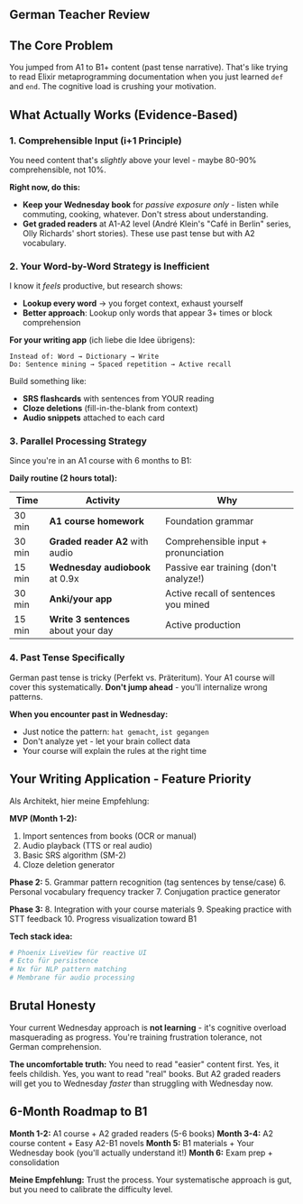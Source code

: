 ## German Teacher Review

## The Core Problem

You jumped from A1 to B1+ content (past tense narrative). That's like trying to read Elixir metaprogramming documentation when you just learned `def` and `end`. The cognitive load is crushing your motivation.

## What Actually Works (Evidence-Based)

### 1. **Comprehensible Input (i+1 Principle)**
You need content that's *slightly* above your level - maybe 80-90% comprehensible, not 10%.

**Right now, do this:**
- **Keep your Wednesday book** for *passive exposure only* - listen while commuting, cooking, whatever. Don't stress about understanding.
- **Get graded readers** at A1-A2 level (André Klein's "Café in Berlin" series, Olly Richards' short stories). These use past tense but with A2 vocabulary.

### 2. **Your Word-by-Word Strategy is Inefficient**

I know it *feels* productive, but research shows:
- **Lookup every word** → you forget context, exhaust yourself
- **Better approach**: Lookup only words that appear 3+ times or block comprehension

**For your writing app** (ich liebe die Idee übrigens):
```
Instead of: Word → Dictionary → Write
Do: Sentence mining → Spaced repetition → Active recall
```

Build something like:
- **SRS flashcards** with sentences from YOUR reading
- **Cloze deletions** (fill-in-the-blank from context)
- **Audio snippets** attached to each card

### 3. **Parallel Processing Strategy**

Since you're in an A1 course with 6 months to B1:

**Daily routine (2 hours total):**

| Time | Activity | Why |
|------|----------|-----|
| 30 min | **A1 course homework** | Foundation grammar |
| 30 min | **Graded reader A2** with audio | Comprehensible input + pronunciation |
| 15 min | **Wednesday audiobook** at 0.9x | Passive ear training (don't analyze!) |
| 30 min | **Anki/your app** | Active recall of sentences you mined |
| 15 min | **Write 3 sentences** about your day | Active production |

### 4. **Past Tense Specifically**

German past tense is tricky (Perfekt vs. Präteritum). Your A1 course will cover this systematically. **Don't jump ahead** - you'll internalize wrong patterns.

**When you encounter past in Wednesday:**
- Just notice the pattern: `hat gemacht`, `ist gegangen`
- Don't analyze yet - let your brain collect data
- Your course will explain the rules at the right time

## Your Writing Application - Feature Priority

Als Architekt, hier meine Empfehlung:

**MVP (Month 1-2):**
1. Import sentences from books (OCR or manual)
2. Audio playback (TTS or real audio)
3. Basic SRS algorithm (SM-2)
4. Cloze deletion generator

**Phase 2:**
5. Grammar pattern recognition (tag sentences by tense/case)
6. Personal vocabulary frequency tracker
7. Conjugation practice generator

**Phase 3:**
8. Integration with your course materials
9. Speaking practice with STT feedback
10. Progress visualization toward B1

**Tech stack idea:**
```elixir
# Phoenix LiveView für reactive UI
# Ecto für persistence
# Nx für NLP pattern matching
# Membrane für audio processing
```

## Brutal Honesty

Your current Wednesday approach is **not learning** - it's cognitive overload masquerading as progress. You're training frustration tolerance, not German comprehension.

**The uncomfortable truth:** You need to read "easier" content first. Yes, it feels childish. Yes, you want to read "real" books. But A2 graded readers will get you to Wednesday *faster* than struggling with Wednesday now.

## 6-Month Roadmap to B1

**Month 1-2:** A1 course + A2 graded readers (5-6 books)
**Month 3-4:** A2 course content + Easy A2-B1 novels
**Month 5:** B1 materials + Your Wednesday book (you'll actually understand it!)
**Month 6:** Exam prep + consolidation

**Meine Empfehlung:** Trust the process. Your systematische approach is gut, but you need to calibrate the difficulty level.
